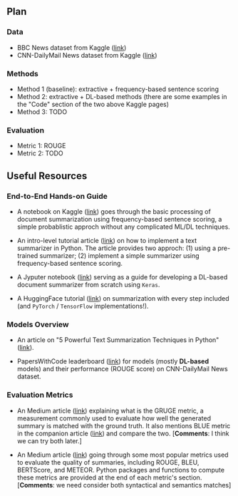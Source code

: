 ## Plan
### Data
- BBC News dataset from Kaggle ([link](https://www.kaggle.com/datasets/pariza/bbc-news-summary/data))
- CNN-DailyMail News dataset from Kaggle ([link](https://www.kaggle.com/datasets/gowrishankarp/newspaper-text-summarization-cnn-dailymail))

### Methods
- Method 1 (baseline): extractive + frequency-based sentence scoring
- Method 2: extractive + DL-based methods (there are some examples in the "Code" section of the two above Kaggle pages)
- Method 3: TODO

### Evaluation
- Metric 1: ROUGE
- Metric 2: TODO

## Useful Resources

### End-to-End Hands-on Guide
- A notebook on Kaggle ([link](https://www.kaggle.com/code/patelris/summarizing-medical-documents)) goes through the basic processing of document summarization using frequency-based sentence scoring, a simple probablistic approch without any complicated ML/DL techniques.

- An intro-level tutorial article ([link](https://www.analyticsvidhya.com/blog/2021/11/a-beginners-guide-to-understanding-text-summarization-with-nlp/)) on how to implement a text summarizer in Python. The article provides two approch: (1) using a pre-trained summarizer; (2) implement a simple summarizer using frequency-based sentence scoring.

- A Jyputer notebook ([link](https://github.com/aravindpai/How-to-build-own-text-summarizer-using-deep-learning/blob/master/How_to_build_own_text_summarizer_using_deep_learning.ipynb)) serving as a guide for developing a DL-based document summarizer from scratch using `Keras`.

- A HuggingFace tutorial ([link](https://huggingface.co/learn/nlp-course/chapter7/5?fw=pt#fine-tuning-mt5-with-accelerate
)) on summarization with every step included (and `PyTorch` / `TensorFlow` implementations!).


### Models Overview
- An article on "5 Powerful Text Summarization Techniques in Python" ([link](https://www.turing.com/kb/5-powerful-text-summarization-techniques-in-python)).

- PapersWithCode leaderboard ([link](https://www.kaggle.com/datasets/gowrishankarp/newspaper-text-summarization-cnn-dailymail)) for models (mostly **DL-based** models) and their performance (ROUGE score) on CNN-DailyMail News dataset.


### Evaluation Metrics
- An Medium article ([link](https://medium.com/nlplanet/two-minutes-nlp-learn-the-rouge-metric-by-examples-f179cc285499)) explaining what is the GRUGE metric, a measurement commonly used to evaluate how well the generated summary is matched with the ground truth. It also mentions BLUE metric in the companion article ([link](https://medium.com/nlplanet/two-minutes-nlp-learn-the-bleu-metric-by-examples-df015ca73a86)) and compare the two. [**Comments**: I think we can try both later.]

- An Medium article ([link](https://fabianofalcao.medium.com/metrics-for-evaluating-summarization-of-texts-performed-by-transformers-how-to-evaluate-the-b3ce68a309c3)) going through some most popular metrics used to evaluate the quality of summaries, including ROUGE, BLEU, BERTScore, and METEOR. Python packages and functions to compute these metrics are provided at the end of each metric's section. [**Comments**: we need consider both syntactical and semantics matches]
